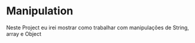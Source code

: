 # Manipulation
 Neste Project eu  irei mostrar como trabalhar com manipulações de String, array e Object
